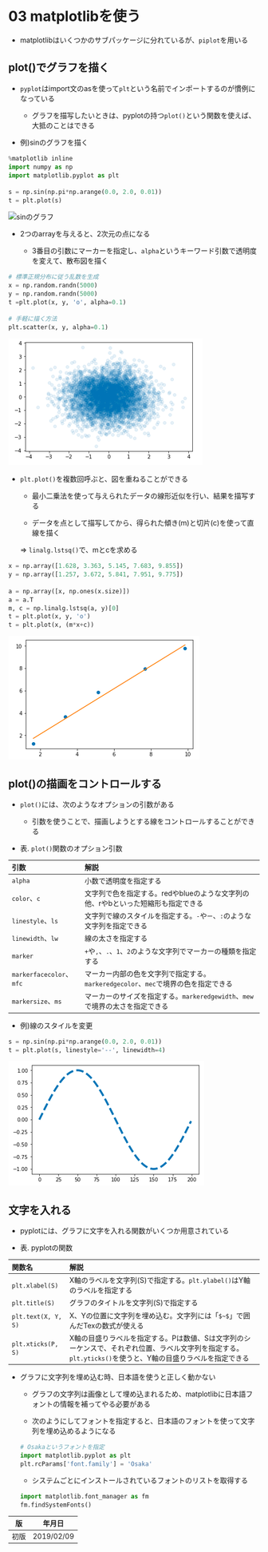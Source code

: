 03 matplotlibを使う
==================

* matplotlibはいくつかのサブパッケージに分れているが、`piplot`を用いる



## plot()でグラフを描く

* `pyplot`はimport文のasを使って`plt`という名前でインポートするのが慣例になっている

  * グラフを描写したいときは、pyplotの持つ`plot()`という関数を使えば、大抵のことはできる

* 例)sinのグラフを描く

```python
%matplotlib inline
import numpy as np
import matplotlib.pyplot as plt

s = np.sin(np.pi*np.arange(0.0, 2.0, 0.01))
t = plt.plot(s)
```

![sinのグラフ](./images/sinのグラフ.png)

* 2つのarrayを与えると、2次元の点になる

  * 3番目の引数にマーカーを指定し、`alpha`というキーワード引数で透明度を変えて、散布図を描く

```python
# 標準正規分布に従う乱数を生成
x = np.random.randn(5000)
y = np.random.randn(5000)
t =plt.plot(x, y, 'o', alpha=0.1)

# 手軽に描く方法
plt.scatter(x, y, alpha=0.1)
```

![散布図](./images/散布図.png)

* `plt.plot()`を複数回呼ぶと、図を重ねることができる

  * 最小二乗法を使って与えられたデータの線形近似を行い、結果を描写する

  * データを点として描写してから、得られた傾き(m)と切片(c)を使って直線を描く

  => `linalg.lstsq()`で、mとcを求める

```python
x = np.array([1.628, 3.363, 5.145, 7.683, 9.855])
y = np.array([1.257, 3.672, 5.841, 7.951, 9.775])

a = np.array([x, np.ones(x.size)])
a = a.T
m, c = np.linalg.lstsq(a, y)[0]
t = plt.plot(x, y, 'o')
t = plt.plot(x, (m*x+c))
```

![複数の図は重ねて描写される](./images/複数の図は重ねて描写される.png)



## plot()の描画をコントロールする

* `plot()`には、次のようなオプションの引数がある

  * 引数を使うことで、描画しようとする線をコントロールすることができる

* 表. `plot()`関数のオプション引数

| 引数                     | 解説                                                                               |
| :----------------------- | :--------------------------------------------------------------------------------- |
| `alpha`                  | 小数で透明度を指定する                                                             |
| `color`、`c`             | 文字列で色を指定する。redやblueのような文字列の他、rやbといった短縮形も指定できる  |
| `linestyle`、`ls`        | 文字列で線のスタイルを指定する。`-`や`ー`、`:`のような文字列を指定できる           |
| `linewidth`、`lw`        | 線の太さを指定する                                                                 |
| `marker`                 | `+`や`,`、`.`、`1`、`2`のような文字列でマーカーの種類を指定する                    |
| `markerfacecolor`、`mfc` | マーカー内部の色を文字列で指定する。`markeredgecolor`、`mec`で境界の色を指定できる |
| `markersize`、`ms`       | マーカーのサイズを指定する。`markeredgewidth`、`mew`で境界の太さを指定できる       |

* 例)線のスタイルを変更

```python
s = np.sin(np.pi*np.arange(0.0, 2.0, 0.01))
t = plt.plot(s, linestyle='--', linewidth=4)
```

![線のスタイルを変更](./images/線のスタイルを変更.png)



## 文字を入れる

* pyplotには、グラフに文字を入れる関数がいくつか用意されている

* 表. pyplotの関数

| 関数名              | 解説                                                                                                                                                       |
| :------------------ | :--------------------------------------------------------------------------------------------------------------------------------------------------------- |
| `plt.xlabel(S)`     | X軸のラベルを文字列(S)で指定する。`plt.ylabel()`はY軸のラベルを指定する                                                                                    |
| `plt.title(S)`      | グラフのタイトルを文字列(S)で指定する                                                                                                                      |
| `plt.text(X, Y, S)` | X、Yの位置に文字列を埋め込む。文字列には「`$~$`」で囲んだTexの数式が使える                                                                                 |
| `plt.xticks(P, S)`  | X軸の目盛りラベルを指定する。Pは数値、Sは文字列のシーケンスで、それぞれ位置、ラベル文字列を指定する。`plt.yticks()`を使うと、Y軸の目盛りラベルを指定できる |

* グラフに文字列を埋め込む時、日本語を使うと正しく動かない

  * グラフの文字列は画像として埋め込まれるため、matplotlibに日本語フォントの情報を補ってやる必要がある

  * 次のようにしてフォントを指定すると、日本語のフォントを使って文字列を埋め込めるようになる

  ```python
  # Osakaというフォントを指定
  import matplotlib.pyplot as plt
  plt.rcParams['font.family'] = 'Osaka'
  ```

  * システムごとにインストールされているフォントのリストを取得する

  ```python
  import matplotlib.font_manager as fm
  fm.findSystemFonts()
  ```



| 版 |  年月日   |
|---|----------|
|初版|2019/02/09|
